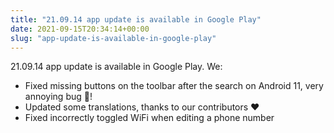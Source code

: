 ```yaml
---
title: "21.09.14 app update is available in Google Play"
date: 2021-09-15T20:34:14+00:00
slug: "app-update-is-available-in-google-play"
---
```


21.09.14 app update is available in Google Play. We:

- Fixed missing buttons on the toolbar after the search on Android 11, very annoying bug 🐞!
- Updated some translations, thanks to our contributors ❤️
- Fixed incorrectly toggled WiFi when editing a phone number
